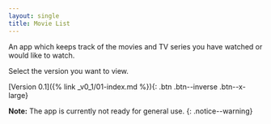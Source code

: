 ```yaml
---
layout: single
title: Movie List
---
```


An app which keeps track of the movies and TV series you have watched or would like to watch.

Select the version you want to view.

[Version 0.1]({% link _v0_1/01-index.md %}){: .btn .btn--inverse .btn--x-large}

**Note:** The app is currently not ready for general use.
{: .notice--warning}
